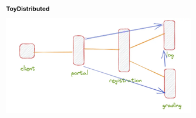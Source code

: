 ### ToyDistributed

![image](https://github.com/XmchxUp/cloudimg/raw/master/20230101/image.5zrjo3c0s3w0.webp)
